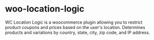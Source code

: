 # woo-location-logic
WC Location Logic is a woocommerce plugin allowing you to restrict product coupons and prices based on the user's location. Determines products and variations by country, state, city, zip code, and IP address.
